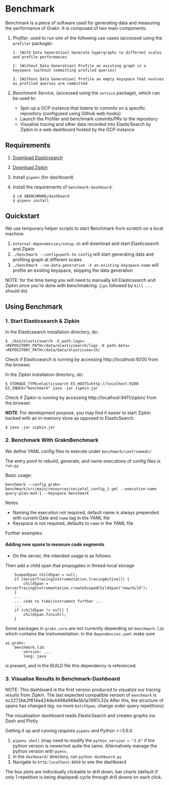 # Benchmark

Benchmark is a piece of software used for generating data and measuring the performance of Grakn. It is composed of two main components:

1. *Profiler*, used to run one of the following use cases (accessed using the `profiler` package):

       1. [With Data Generation] Generate hypergraphs to different scales and profile performances  

       2. [Without Data Generation] Profile an existing graph in a keyspace (without committing profiled queries)
       
       3. [Without Data Generation] Profile an empty keyspace that evolves as profiled queries are committed
       
2. *Benchmark Service*, (accessed using the `service` package), which can be used to: 
    * Spin up a GCP instance that listens to commits on a specific repository (configused using Github web hooks)
    * Launch the Profiler and benchmark commits/PRs to the repository
    * Visualise tracing and other data recorded into ElasticSearch by Zipkin in a web dashboard hosted by the GCP instance

## Requirements

1. [Download Elasticsearch](https://www.elastic.co/guide/en/elasticsearch/reference/6.3/zip-targz.html)

2. [Download Zipkin](https://github.com/openzipkin/zipkin/blob/master/zipkin-server/README.md)

3. Install `pipenv` (for dashboard)

4. Install the requirements of `benchmark-dashboard`: 

   ```
   $ cd $BENCHMARK/dashboard
   $ pipenv install
   ```

## Quickstart

We use temporary helper scripts to start Benchmark from scratch on a local machine:

 1. `external-dependencies/setup.sh` will download and start Elasticsearch and Zipkin
 2. `./benchmark --config=path-to-config` will start generating data and profiling graph at different scales
 3. `./benchmark --no-data-generation -k an-existing-keyspace-name` will profile an existing keyspace, skipping the data generation

NOTE: for the time being you will need to manually kill Elasticsearch and Zipkin once you're done with benchmakring. (`jps` followed by `kill ...` should do)

## Using Benchmark

### 1. Start Elasticsearch & Zipkin

In the Elasticsearch installation directory, do:
```
$ ./bin/elasticsearch -E path.logs=<REPOSITORY_PATH>/data/elasticsearch/logs -E path.data=<REPOSITORY_PATH>/data/data/elasticsearch/
```

Check if Elasticsearch is running by accessing http://localhost:9200 from the browser.

In the Zipkin installation directory, do:

```
$ STORAGE_TYPE=elasticsearch ES_HOSTS=http://localhost:9200 ES_INDEX="benchmark" java -jar zipkin.jar
```
Check if Zipkin is running by accessing http://localhost:9411/zipkin/ from the browser.

**NOTE**: For development purpose, you may find it easier to start Zipkin backed with an in-memory store as opposed to ElasticSearch:

```
$ java -jar zipkin.jar
```



### 2. Benchmark With GraknBenchmark

We define YAML config files to execute under `benchmark/conf/somedir`

The entry point to rebuild, generate, and name executions of config files is `run.py`

Basic usage:

`benchmark --config grakn-benchmark/src/main/resources/societal_config_1.yml --execution-name query-plan-mod-1 --keyspace benchmark` 

Notes:

- Naming the execution not required, default name is always prepended with current Date and `name` tag in the YAML file
- Keyspace is not required, defaults to `name` in the YAML file

Further examples:

#### Adding new spans to measure code segments

- On the server, the intended usage is as follows:

Then add a child span that propogates in thread-local storage

```
    ScopedSpan childSpan = null;
    if (ServerTracingInstrumentation.tracingActive()) {
        childSpan = ServerTracingInstrumentation.createScopedChildSpan("newchild");
    }
    ...
    ... code to time/instrument further ...
    ...
    if (childSpan != null) {
        childSpan.finish();
    }
```

Some packages in `grakn.core` are not currently depending on `benchmark.lib` which contains the instrumentation.
In the `dependencies.yaml` make sure

```
ai.grakn:
    benchmark.lib:
        version: ...
        lang: java
```

is present, and in the BUILD file this dependency is referenced.



### 3. Visualise Results In Benchmark-Dashboard

NOTE: This dashboard is the first version produced to visualize our tracing results from Zipkin.
The last expected compatible version of `benchmark` is ec2272bb2f614a424de4498e968e5b1a7497c32a
After this, the structure of spans has changed (eg. no more `batchSpan`, change order query repetitions)

The visualisation dashboard reads ElasticSearch and creates graphs via Dash and Plotly.

Getting it up and running requires `pipenv` and Python >=3.6.0

1. `pipenv shell` (may need to modify the `python_version = "3.6"` if the python version is newer/not quite the same. Alternatively manage the python version with `pyenv`.
2. In the `dashboard/` directory, run `python dashboard.py`
3. Navigate to `http:localhost:8050` to see the dashboard

The box plots are individually clickable to drill down, bar charts (default if only 1 repetition is being displayed) cycle through drill downs on each click.


